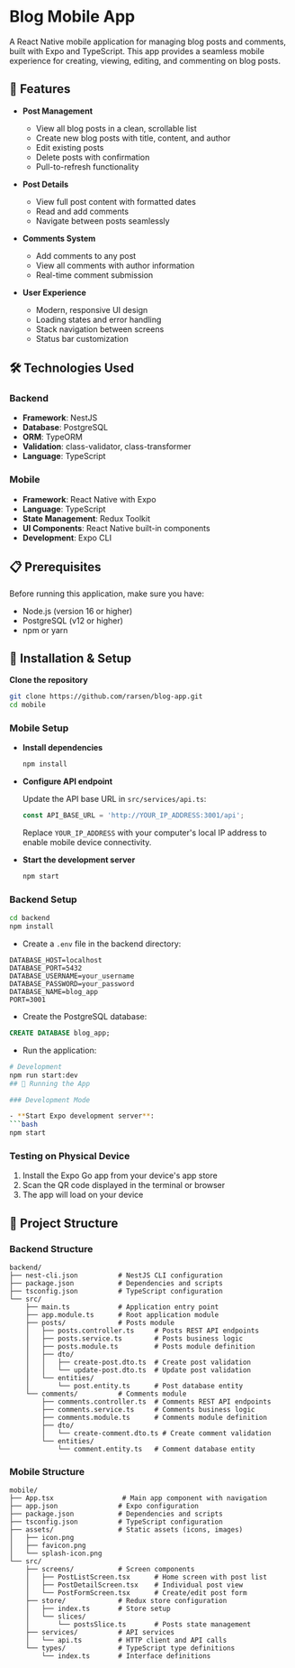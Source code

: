 # Blog Mobile App

A React Native mobile application for managing blog posts and comments, built with Expo and TypeScript. This app provides a seamless mobile experience for creating, viewing, editing, and commenting on blog posts.

## 📱 Features

- **Post Management**
  - View all blog posts in a clean, scrollable list
  - Create new blog posts with title, content, and author
  - Edit existing posts
  - Delete posts with confirmation
  - Pull-to-refresh functionality

- **Post Details**
  - View full post content with formatted dates
  - Read and add comments
  - Navigate between posts seamlessly

- **Comments System**
  - Add comments to any post
  - View all comments with author information
  - Real-time comment submission

- **User Experience**
  - Modern, responsive UI design
  - Loading states and error handling
  - Stack navigation between screens
  - Status bar customization

## 🛠 Technologies Used
### Backend
- **Framework**: NestJS
- **Database**: PostgreSQL
- **ORM**: TypeORM
- **Validation**: class-validator, class-transformer
- **Language**: TypeScript
### Mobile
- **Framework**: React Native with Expo 
- **Language**: TypeScript 
- **State Management**: Redux Toolkit 
- **UI Components**: React Native built-in components
- **Development**: Expo CLI

## 📋 Prerequisites

Before running this application, make sure you have:

- Node.js (version 16 or higher)
- PostgreSQL (v12 or higher)
- npm or yarn

## 🚀 Installation & Setup

**Clone the repository**
   ```bash
   git clone https://github.com/rarsen/blog-app.git
   cd mobile
   ```
### Mobile Setup
- **Install dependencies**
   ```bash
   npm install
   ```

- **Configure API endpoint**
   
   Update the API base URL in `src/services/api.ts`:
   ```typescript
   const API_BASE_URL = 'http://YOUR_IP_ADDRESS:3001/api';
   ```
   
   Replace `YOUR_IP_ADDRESS` with your computer's local IP address to enable mobile device connectivity.
- **Start the development server**
   ```bash
   npm start
   ```
### Backend Setup
   ```bash
   cd backend
   npm install
   ```

   - Create a `.env` file in the backend directory:
   ```env
   DATABASE_HOST=localhost
   DATABASE_PORT=5432
   DATABASE_USERNAME=your_username
   DATABASE_PASSWORD=your_password
   DATABASE_NAME=blog_app
   PORT=3001
   ```

   - Create the PostgreSQL database:
   ```sql
   CREATE DATABASE blog_app;
   ```

   - Run the application:
   ```bash
   # Development
   npm run start:dev
   ## 📱 Running the App

   ### Development Mode

   - **Start Expo development server**:
   ```bash
   npm start
   ```
### Testing on Physical Device

1. Install the Expo Go app from your device's app store
2. Scan the QR code displayed in the terminal or browser
3. The app will load on your device

## 📁 Project Structure

### Backend Structure
```
backend/
├── nest-cli.json          # NestJS CLI configuration
├── package.json           # Dependencies and scripts
├── tsconfig.json          # TypeScript configuration
└── src/
    ├── main.ts            # Application entry point
    ├── app.module.ts      # Root application module
    ├── posts/             # Posts module
    │   ├── posts.controller.ts     # Posts REST API endpoints
    │   ├── posts.service.ts        # Posts business logic
    │   ├── posts.module.ts         # Posts module definition
    │   ├── dto/
    │   │   ├── create-post.dto.ts  # Create post validation
    │   │   └── update-post.dto.ts  # Update post validation
    │   └── entities/
    │       └── post.entity.ts      # Post database entity
    └── comments/          # Comments module
        ├── comments.controller.ts  # Comments REST API endpoints
        ├── comments.service.ts     # Comments business logic
        ├── comments.module.ts      # Comments module definition
        ├── dto/
        │   └── create-comment.dto.ts # Create comment validation
        └── entities/
            └── comment.entity.ts   # Comment database entity
```

### Mobile Structure
```
mobile/
├── App.tsx                 # Main app component with navigation
├── app.json               # Expo configuration
├── package.json           # Dependencies and scripts
├── tsconfig.json          # TypeScript configuration
├── assets/                # Static assets (icons, images)
│   ├── icon.png
│   ├── favicon.png
│   └── splash-icon.png
└── src/
    ├── screens/           # Screen components
    │   ├── PostListScreen.tsx      # Home screen with post list
    │   ├── PostDetailScreen.tsx    # Individual post view
    │   └── PostFormScreen.tsx      # Create/edit post form
    ├── store/             # Redux store configuration
    │   ├── index.ts       # Store setup
    │   └── slices/
    │       └── postsSlice.ts       # Posts state management
    ├── services/          # API services
    │   └── api.ts         # HTTP client and API calls
    └── types/             # TypeScript type definitions
        └── index.ts       # Interface definitions
```
